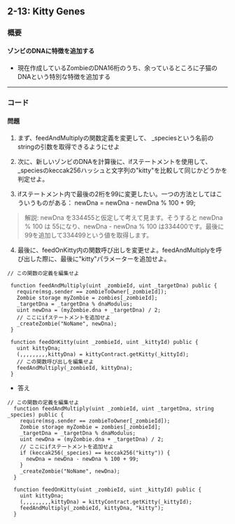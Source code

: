 ## 2-13: Kitty Genes

### 概要
#### ゾンビのDNAに特徴を追加する
- 現在作成しているZombieのDNA16桁のうち、余っているところに子猫のDNAという特別な特徴を追加する

---

### コード

#### 問題
1. まず、feedAndMultiplyの関数定義を変更して、 _speciesという名前のstringの引数を取得できるようにせよ

2. 次に、新しいゾンビのDNAを計算後に、ifステートメントを使用して、_speciesのkeccak256ハッシュと文字列の"kitty"を比較して同じかどうかを判定せよ。

3. ifステートメント内で最後の2桁を99に変更したい。一つの方法としてはこういうものがある： newDna = newDna - newDna % 100 + 99;

>解説: newDna を334455と仮定して考えて見ます。そうすると newDna % 100 は 55になり、newDna - newDna % 100 は334400です。最後に 99を追加して334499という値を取得します。

4. 最後に、feedOnKitty内の関数呼び出しを変更せよ。feedAndMultiplyを呼び出した際に、最後に"kitty"パラメーターを追加せよ。

```
// この関数の定義を編集せよ

 function feedAndMultiply(uint _zombieId, uint _targetDna) public {
   require(msg.sender == zombieToOwner[_zombieId]);
   Zombie storage myZombie = zombies[_zombieId];
   _targetDna = _targetDna % dnaModulus;
   uint newDna = (myZombie.dna + _targetDna) / 2;
   // ここにifステートメントを追加せよ
   _createZombie("NoName", newDna);
 }

 function feedOnKitty(uint _zombieId, uint _kittyId) public {
   uint kittyDna;
   (,,,,,,,,,kittyDna) = kittyContract.getKitty(_kittyId);
   // この関数呼び出しを編集せよ
   feedAndMultiply(_zombieId, kittyDna);
 }
```

- 答え

```
// この関数の定義を編集せよ
  function feedAndMultiply(uint _zombieId, uint _targetDna, string _species) public {
    require(msg.sender == zombieToOwner[_zombieId]);
    Zombie storage myZombie = zombies[_zombieId];
    _targetDna = _targetDna % dnaModulus;
    uint newDna = (myZombie.dna + _targetDna) / 2;
    // ここにifステートメントを追加せよ
    if (keccak256(_species) == keccak256("kitty")) {
      newDna = newDna - newDna % 100 + 99;
    }
    _createZombie("NoName", newDna);
  }

  function feedOnKitty(uint _zombieId, uint _kittyId) public {
    uint kittyDna;
    (,,,,,,,,,kittyDna) = kittyContract.getKitty(_kittyId);
    feedAndMultiply(_zombieId, kittyDna, "kitty");
  }

```
